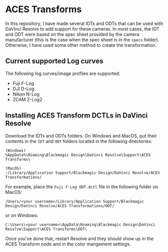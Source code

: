# ACES Transforms
In this repository, I have made several IDTs and ODTs that can be used with DaVinci Resolve to add support for these cameras. In most cases, the IDT and ODT were based on the spec sheet provided by the camera manufacturer (this is the case when the spec sheet is in the `specs` folder). Otherwise, I have used some other method to create the transformation.

## Current supported Log curves
The following log curves/image profiles are supported:

- Fuji F-Log
- DJI D-Log
- Nikon N-Log
- ZCAM Z-Log2

## Installing ACES Transform DCTLs in DaVinci Resolve
Download the IDTs and ODTs folders. On Windows and MacOS, put their contents in the `IDT` and `ODT` folders located in the following directories:
```
(Windows)
%AppData%\Roaming\Blackmagic Design\DaVinci Resolve\Support\ACES Transforms\

(MacOS)
~/Library/Application Support/Blackmagic Design/DaVinci Resolve/ACES Transformations/
```

For example, place the `Fuji F-Log ODT.dctl` file in the following folder on MacOS:
```
/Users/<your username>/Library/Application Support/Blackmagic Design/DaVinci Resolve/ACES Transformations/ODT/
```
or on Windows:
```
C:\Users\<your username>\AppData\Roaming\Blackmagic Design\DaVinci Resolve\Support\ACES Transforms\ODT\
```
Once you've done that, restart Resolve and they should show up in the ACES Transform node and in the color mangement settings.

